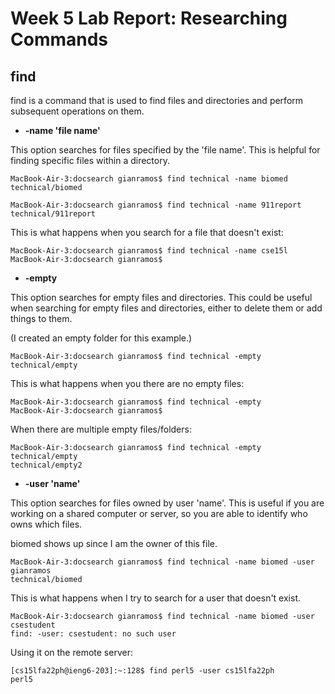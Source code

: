 # Week 5 Lab Report: Researching Commands

## find

find is a command that is used to find files and directories and perform subsequent operations on them. 

*  **-name 'file name'**
  
This option searches for files specified by the 'file name'. This is helpful for finding specific files within a directory.

```
MacBook-Air-3:docsearch gianramos$ find technical -name biomed
technical/biomed
```

```
MacBook-Air-3:docsearch gianramos$ find technical -name 911report
technical/911report
```

This is what happens when you search for a file that doesn't exist: 

```
MacBook-Air-3:docsearch gianramos$ find technical -name cse15l
MacBook-Air-3:docsearch gianramos$ 
```

*  **-empty**
  
This option searches for empty files and directories. This could be useful when searching for empty files and directories, either to delete them or add things to them.

(I created an empty folder for this example.)
```
MacBook-Air-3:docsearch gianramos$ find technical -empty
technical/empty
```

This is what happens when you there are no empty files:

```
MacBook-Air-3:docsearch gianramos$ find technical -empty
MacBook-Air-3:docsearch gianramos$ 
```

When there are multiple empty files/folders:

```
MacBook-Air-3:docsearch gianramos$ find technical -empty
technical/empty
technical/empty2
```

* **-user 'name'**

This option searches for files owned by user 'name'. This is useful if you are working on a shared computer or server, so you are able to identify who owns which files.

biomed shows up since I am the owner of this file.
```
MacBook-Air-3:docsearch gianramos$ find technical -name biomed -user gianramos
technical/biomed
```

This is what happens when I try to search for a user that doesn't exist.
```
MacBook-Air-3:docsearch gianramos$ find technical -name biomed -user csestudent
find: -user: csestudent: no such user
```
Using it on the remote server:

```
[cs15lfa22ph@ieng6-203]:~:128$ find perl5 -user cs15lfa22ph
perl5
```

